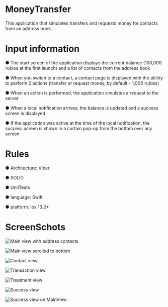 # MoneyTransfer

This application that simulates transfers and requests money for contacts from an address book.

# Input information

● The start screen of the application displays the current balance (100,000 rubles at the first launch) and a list of contacts from the address book 

● When you switch to a contact, a contact page is displayed with the ability to perform 2 actions (transfer or request money, by default - 1,000 rubles)

● When an action is performed, the application simulates a request to the server

● When a local notification arrives, the balance is updated and a success screen is displayed 

● If the application was active at the time of the local notification, the success screen is shown in a curtain pop-up from the bottom over any screen 

# Rules

● Architecture: Viper

● SOLID

● UnitTests

● language: Swift

● platform: Ios 13.2+

# ScreenSchots

![](ScreenShots/MainViewController.png "Main view with address contacts")​

![](ScreenShots/MainViwControllerBottom.png "Main view scrolled to bottom ")​

![](ScreenShots/ContactView.png "Contact view ")​

![](ScreenShots/TransactioNView.png "Transaction view ")​

![](ScreenShots/TreatmentView.png "Treatment view ")​

![](ScreenShots/Success.png "Success view ")​

![](ScreenShots/SuccessOnMainView.png "Success view on MainView ")​
